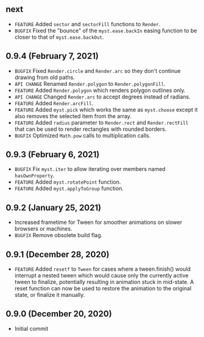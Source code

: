 ## next
- `FEATURE` Added `sector` and `sectorFill` functions to `Render`.
- `BUGFIX` Fixed the "bounce" of the `myst.ease.backIn` easing function to be closer to that of `myst.ease.backOut`.

## 0.9.4 (February 7, 2021)
- `BUGFIX` Fixed `Render.circle` and `Render.arc` so they don't continue drawing from old paths.
- `API CHANGE` Renamed `Render.polygon` to `Render.polygonFill`.
- `FEATURE` Added `Render.polygon` which renders polygon outlines only.
- `API CHANGE` Changed `Render.arc` to accept degrees instead of radians.
- `FEATURE` Added `Render.arcFill`.
- `FEATURE` Added `myst.pick` which works the same as `myst.choose` except it also removes the selected item from the array.
- `FEATURE` Added `radius` parameter to `Render.rect` and `Render.rectFill` that can be used to render rectangles with rounded borders.
- `BUGFIX` Optimized `Math.pow` calls to multiplication calls.

## 0.9.3 (February 6, 2021)
- `BUGFIX` Fix `myst.iter` to allow iterating over members named `hasOwnProperty`.
- `FEATURE` Added `myst.rotatePoint` function.
- `FEATURE` Added `myst.applyToGroup` function.

## 0.9.2 (January 25, 2021)
- Increased frametime for Tween for smoother animations on slower browsers or machines.
- `BUGFIX` Remove obsolete build flag.

## 0.9.1 (December 28, 2020)
- `FEATURE` Added `resetf` to `Tween` for cases where a tween.finish() would interrupt a nested tween which would cause only the currently active tween to finalize, potentially resulting in animation stuck in mid-state. A reset function can now be used to restore the animation to the original state, or finalize it manually.

## 0.9.0 (December 20, 2020)
- Initial commit
